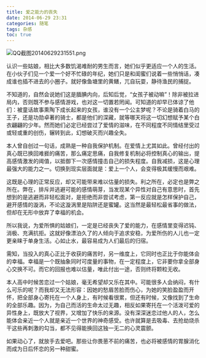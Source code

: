 ```yaml
---
title: 爱之能力的丧失
date: 2014-06-29 23:31
categories: 随笔
tags: 杂感
toc: true
---
```

![QQ截图20140629231551.png](http://upload-images.jianshu.io/upload_images/29336-b4ae989e7c5bcd8a.png)

认识一些姑娘，相比大多数饥渴难耐的男生而言，她们似乎更适应一个人的生活。在小伙子们见一个爱一个好不忙碌的年纪，她们只是和闺蜜们说着一些悄悄话，凑成谁也插不进去的小圈子。就好像鱼塘里的黄鳝，兀自玩耍，静待渔民的捕捉。

不知道的，自然会说她们这是腼腆内向，后知后觉，“女孩子被动嘛”！除非被拉进局内，否则既不参与感情游戏，也对这一切置若罔闻。可知道的却早已体谅了他们：被童话故事熏陶下成长起来的女孩，谁没有一个公主梦呢？不论是骑着白马的王子，还是功勋卓著的骑士，都是他们的深藏，就等哪天将这一切幻想赋予某个白衣翩翩的少年。然而她们必定已经尝过了爱情的滋味，在不同程度不同情结里受过或轻或重的创伤，辗转到此，幻想破灭而兴趣全失。

本人曾自创过一句话，成熟是一种自我保护机制。在爱情上尤其如此。曾经付出的真心既已换回难捱的痛苦，那么痛定思痛，自我修复机制必将控制真心的输出，提高感情激发的阈值，以抵御下一次感情撞击自己的损失程度。自我减损，这是心理最强大的能力之一。切换到现实层面就是：爱上一个人，会变得极其缓慢而艰难。

这既是心理的正常反应，却又可能带来难以估量的损失。利之所在，必定也是弊之所在。弊在，排斥并逃避可能的感情萌芽，当发现某个异性对自己有意思时，首先想到的是逃避而非轻松面对，是拒绝而非尝试考虑，第一反应就是怎样保护自己，避开感情的漩涡，不论这漩涡里是陷阱还是蜜罐。这当然是最轻松最省事的做法，但却在无形中放弃了幸福的机会。

所以我说，为爱所惧的姑娘们，一定是已经丧失了爱的能力，在感情里变得迟钝、消极、充满抗拒。这就好像漂泊久了的人倾向于追求安稳，为爱所伤的人儿也一定更亲睐于单身生活。心如止水，最容易成为人们最后的归宿。

需知，当投入的真心正比于收获的痛苦时，另一维度上，它同时也正比于你能体会的幸福。幸福是一个既抽象同时可度量的事物，在一定程度上，它非要你拿全部身心交换不可。而它的回报也难以估量，唯此付出一途，否则终将颗粒无收。

本人高中时候苦恋过一个姑娘，毫无希望却又乐在其中。可能很多人会纳闷，有什么可乐的呢？而我却又无法形容：因她的愁眉苦脸而伤心，为她的笑脸盈盈而开怀，把全部身心寄托在一个人身上，有时候看很累，但还有时候，又像找到了生命的全部乐趣。因为，为自己而活的生命太过无趣，相反如果寄托在一个活泼可爱的异性身上，既放大了视界，又增加了快乐的来源。没有深深迷恋过他人的人，怎么能体会亲近一个人就是亲近一个世界的神奇感受。也许就算是去吸毒、去抢劫烧杀干这些再刺激的勾当，都不见得能换回这独一无二的心灵震颤。

如果动心了，就放手去爱吧。那些让你畏葸不前的痛苦，也必将被感情的胃腺消化而成为日后怀恋的另一种甜蜜。


